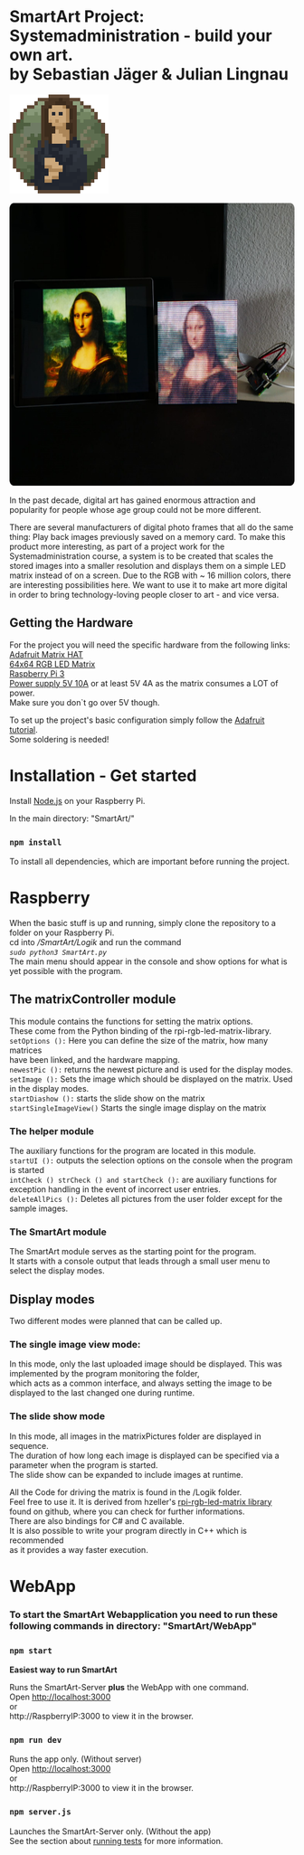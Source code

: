 # SmartArt Project: Systemadministration - build your own art.<br/>by Sebastian Jäger & Julian Lingnau 
![image](https://github.com/infinite0007/SmartArt/blob/Julian/WebApp/src/images/smartart/smartart_logo.png?raw=true)

<img src="https://github.com/infinite0007/SmartArt/blob/Julian/WebApp/src/images/aboutapp/slider4.png?raw=true" height="500">

In the past decade, digital art has gained enormous attraction and popularity for people whose age group could not be more different.

There are several manufacturers of digital photo frames that all do the same thing:
Play back images previously saved on a memory card. To make this product more interesting, as part of a project work for the Systemadministration course, a system is to be created that scales the stored images into a smaller resolution and displays them on a simple LED matrix instead of on a screen. Due to the RGB with ~ 16 million colors, there are interesting possibilities here. We want to use it to make art more digital in order to bring technology-loving people closer to art - and vice versa.

## Getting the Hardware  
  
For the project you will need the specific hardware from the following links:   
[Adafruit Matrix HAT](https://www.adafruit.com/product/2345)  
[64x64 RGB LED Matrix](https://www.adafruit.com/product/4732)  
[Raspberry Pi 3](https://www.adafruit.com/product/3055)  
[Power supply 5V 10A](https://www.adafruit.com/product/658) or at least 5V 4A as the matrix consumes a LOT of power.  
Make sure you don`t go over 5V though.

To set up the project's basic configuration simply follow the [Adafruit tutorial](https://learn.adafruit.com/raspberry-pi-led-matrix-display/hardware).  
Some soldering is needed!  

# Installation - Get started

Install [Node.js](https://maker-tutorials.com/node-js-raspberry-pi-installieren/) on your Raspberry Pi.  

In the main directory: "SmartArt/"  

### `npm install`

To install all dependencies, which are important before running the project.

# Raspberry
When the basic stuff is up and running, simply clone the repository to a folder on your Raspberry Pi.  
cd into */SmartArt/Logik* and run the command  
*`sudo python3 SmartArt.py`*  
The main menu should appear in the console and show options for what is yet possible with the program.  

## The matrixController module
This module contains the functions for setting the matrix options.  
These come from the Python binding of the rpi-rgb-led-matrix-library.  
`setOptions ():` Here you can define the size of the matrix, how many matrices  
have been linked, and the hardware mapping.  
`newestPic ():` returns the newest picture and is used for the display modes.  
`setImage ():` Sets the image which should be displayed on the matrix. Used in the display modes.  
`startDiashow ():` starts the slide show on the matrix  
`startSingleImageView()` Starts the single image display on the matrix  

### The helper module
The auxiliary functions for the program are located in this module.  
`startUI ():` outputs the selection options on the console when the program is started  
`intCheck () strCheck () and startCheck ():` are auxiliary functions for exception handling in the event of incorrect user entries.  
`deleteAllPics ():` Deletes all pictures from the user folder except for the sample images.  

### The SmartArt module
The SmartArt module serves as the starting point for the program.  
It starts with a console output that leads through a small user menu to select the display modes.  

## Display modes
Two different modes were planned that can be called up.
### The single image view mode:
In this mode, only the last uploaded image should be displayed. This was implemented by the program monitoring the folder,  
which acts as a common interface, and always setting the image to be displayed to the last changed one during runtime.
### The slide show mode
In this mode, all images in the matrixPictures folder are displayed in sequence.  
The duration of how long each image is displayed can be specified via a parameter when the program is started.  
The slide show can be expanded to include images at runtime.    
  
  
All the Code for driving the matrix is found in the /Logik folder.  
Feel free to use it. It is derived from hzeller's [rpi-rgb-led-matrix library](https://github.com/hzeller/rpi-rgb-led-matrix) found on github, where you can check for further informations.  
There are also bindings for C# and C available.  
It is also possible to write your program directly in C++ which is recommended  
as it provides a way faster execution.


# WebApp
### To start the SmartArt Webapplication you need to run these following commands in directory: "SmartArt/WebApp"

### `npm start`
**Easiest way to run SmartArt**

Runs the SmartArt-Server **plus** the WebApp with one command.\
Open [http://localhost:3000](http://localhost:3000)\
or\
http://RaspberryIP:3000 to view it in the browser.

### `npm run dev`

Runs the app only. (Without server)\
Open [http://localhost:3000](http://localhost:3000)\
or\
http://RaspberryIP:3000 to view it in the browser.

### `npm server.js`

Launches the SmartArt-Server only. (Without the app)\
See the section about [running tests](https://facebook.github.io/create-react-app/docs/running-tests) for more information.
